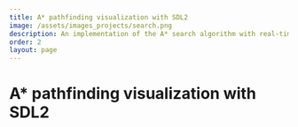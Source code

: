 ```yaml
---
title: A* pathfinding visualization with SDL2
image: /assets/images_projects/search.png
description: An implementation of the A* search algorithm with real-time pathfinding visualization using SDL2.
order: 2
layout: page
---
```


# A* pathfinding visualization with SDL2


